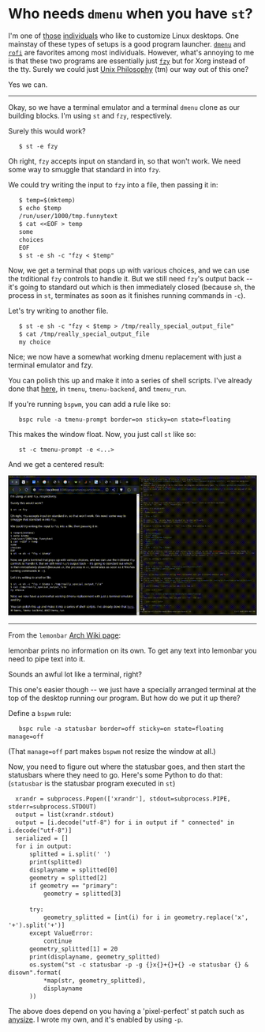 # Who needs `dmenu` when you have `st`?

I'm one of [those](https://old.reddit.com/r/unixporn) [individuals](https://wiki.installgentoo.com/wiki/GNU/Linux_ricing) who like to customize Linux desktops.
One mainstay of these types of setups is a good program launcher.
[`dmenu`](https://tools.suckless.org/dmenu) and [`rofi`](https://davatorium.github.io/rofi/) are favorites among most individuals.
However, what's annoying to me is that these two programs are essentially just [`fzy`](https://github.com/jhawthorn/fzy) but for Xorg instead of the tty.
Surely we could just [Unix Philosophy](https://en.wikipedia.org/wiki/Unix_philosophy) (tm) our way out of this one?

Yes we can.

----

Okay, so we have a terminal emulator and a terminal ``dmenu`` clone as our building blocks.
I'm using ``st`` and ``fzy``, respectively.

Surely this would work?

```
   $ st -e fzy
```

Oh right, ``fzy`` accepts input on standard in, so that won't work.
We need some way to smuggle that standard in into ``fzy``.

We could try writing the input to ``fzy`` into a file, then passing it in:

```
   $ temp=$(mktemp)
   $ echo $temp
   /run/user/1000/tmp.funnytext
   $ cat <<EOF > temp
   some
   choices
   EOF
   $ st -e sh -c "fzy < $temp"
```

Now, we get a terminal that pops up with various choices, and we can use the trditional ``fzy`` controls to handle it.
But we still need ``fzy``'s output back -- it's going to standard out which is then immediately closed (because ``sh``, the process in ``st``, terminates as soon as it finishes running commands in ``-c``).

Let's try writing to another file.

```
   $ st -e sh -c "fzy < $temp > /tmp/really_special_output_file"
   $ cat /tmp/really_special_output_file
   my choice
```

Nice; we now have a somewhat working dmenu replacement with just a terminal emulator and fzy.

You can polish this up and make it into a series of shell scripts.
I've already done that [here](https://github.com/stupidcomputer/dot_testing/tree/1621f46af1e5067453821ca5ca72e0e7327bb16d/builds/utils), in ``tmenu``, ``tmenu-backend``, and ``tmenu_run``.

If you're running ``bspwm``, you can add a rule like so:

```
   bspc rule -a tmenu-prompt border=on sticky=on state=floating
```

This makes the window float. Now, you just call ``st`` like so:

```
   st -c tmenu-prompt -e <...>
```

And we get a centered result:

![tmenu launching the brave browser](./tmenu.gif)

----

From the ``lemonbar`` [Arch Wiki page](https://wiki.archlinux.org/title/lemonbar#Usage):

  lemonbar prints no information on its own. To get any text into lemonbar you need to pipe text into it.

Sounds an awful lot like a terminal, right?

This one's easier though -- we just have a specially arranged terminal at the top of the desktop running our program.
But how do we put it up there?

Define a ``bspwm`` rule:

```
   bspc rule -a statusbar border=off sticky=on state=floating manage=off
```

(That ``manage=off`` part makes ``bspwm`` not resize the window at all.)

Now, you need to figure out where the statusbar goes, and then start the statusbars where they need to go.
Here's some Python to do that: (``statusbar`` is the statusbar program executed in ``st``)

```
  xrandr = subprocess.Popen(['xrandr'], stdout=subprocess.PIPE, stderr=subprocess.STDOUT)
  output = list(xrandr.stdout)
  output = [i.decode("utf-8") for i in output if " connected" in i.decode("utf-8")]
  serialized = []
  for i in output:
      splitted = i.split(' ')
      print(splitted)
      displayname = splitted[0]
      geometry = splitted[2]
      if geometry == "primary":
          geometry = splitted[3]

      try:
          geometry_splitted = [int(i) for i in geometry.replace('x', '+').split('+')]
      except ValueError:
          continue
      geometry_splitted[1] = 20
      print(displayname, geometry_splitted)
      os.system("st -c statusbar -p -g {}x{}+{}+{} -e statusbar {} & disown".format(
          *map(str, geometry_splitted),
          displayname
      ))
```

The above does depend on you having a 'pixel-perfect' st patch such as [anysize](https://st.suckless.org/patches/anygeometry/).
I wrote my own, and it's enabled by using ``-p``.
